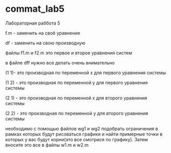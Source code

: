 # commat_lab5
Лабораторная раббота 5


f.m - заменить на своё уравнение

df - заменить на свою производную 

файлы f1.m и f2.m это первое и второе уравнения систем

в файле dff нужно все делать очень внимательно

(1 1)- это производная по переменной x для первого уравнения системы

(1 2) - это производная по переменной y для первого уравнения системы

(2 1) - это производная по переменной x для второго уравнения системы

(2 2) - это производная по переменной y для второго уравнения системы


необходимо с помощью файлов wg1 и wg2 подобрать ограничения в рамках которых будут рисоваться графики и найти примерные точки в которых у вас будут корни(это все смотрися по графику). Затем вносите это все в файлы w1.m и w2.m
